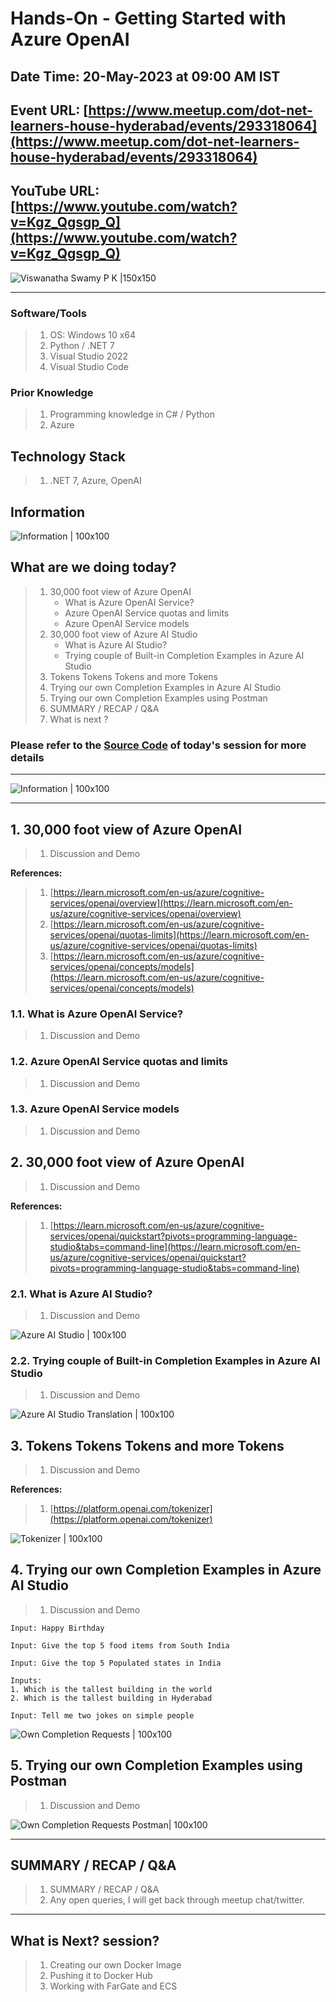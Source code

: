 # Hands-On - Getting Started with Azure OpenAI

## Date Time: 20-May-2023 at 09:00 AM IST

## Event URL: [https://www.meetup.com/dot-net-learners-house-hyderabad/events/293318064](https://www.meetup.com/dot-net-learners-house-hyderabad/events/293318064)

## YouTube URL: [https://www.youtube.com/watch?v=Kgz_Qgsgp_Q](https://www.youtube.com/watch?v=Kgz_Qgsgp_Q)

![Viswanatha Swamy P K |150x150](./Documentation/Images/ViswanathaSwamyPK.PNG)

---

### Software/Tools

> 1. OS: Windows 10 x64
> 1. Python / .NET 7
> 1. Visual Studio 2022
> 1. Visual Studio Code

### Prior Knowledge

> 1. Programming knowledge in C# / Python
> 1. Azure

## Technology Stack

> 1. .NET 7, Azure, OpenAI

## Information

![Information | 100x100](./Documentation/Images/Information.PNG)

## What are we doing today?

> 1. 30,000 foot view of Azure OpenAI
>    - What is Azure OpenAI Service?
>    - Azure OpenAI Service quotas and limits
>    - Azure OpenAI Service models
> 1. 30,000 foot view of Azure AI Studio
>    - What is Azure AI Studio?
>    - Trying couple of Built-in Completion Examples in Azure AI Studio
> 1. Tokens Tokens Tokens and more Tokens
> 1. Trying our own Completion Examples in Azure AI Studio
> 1. Trying our own Completion Examples using Postman
> 1. SUMMARY / RECAP / Q&A
> 1. What is next ?

### Please refer to the [**Source Code**](https://github.com/vishipayyallore/speaker-series-2023/tree/main/AzureOpenAI) of today's session for more details

---

![Information | 100x100](./Documentation/Images/SeatBelt.PNG)

---

## 1. 30,000 foot view of Azure OpenAI

> 1. Discussion and Demo

**References:**

> 1. [https://learn.microsoft.com/en-us/azure/cognitive-services/openai/overview](https://learn.microsoft.com/en-us/azure/cognitive-services/openai/overview)
> 1. [https://learn.microsoft.com/en-us/azure/cognitive-services/openai/quotas-limits](https://learn.microsoft.com/en-us/azure/cognitive-services/openai/quotas-limits)
> 1. [https://learn.microsoft.com/en-us/azure/cognitive-services/openai/concepts/models](https://learn.microsoft.com/en-us/azure/cognitive-services/openai/concepts/models)

### 1.1. What is Azure OpenAI Service?

> 1. Discussion and Demo

### 1.2. Azure OpenAI Service quotas and limits

> 1. Discussion and Demo

### 1.3. Azure OpenAI Service models

> 1. Discussion and Demo

## 2. 30,000 foot view of Azure OpenAI

> 1. Discussion and Demo

**References:**

> 1. [https://learn.microsoft.com/en-us/azure/cognitive-services/openai/quickstart?pivots=programming-language-studio&tabs=command-line](https://learn.microsoft.com/en-us/azure/cognitive-services/openai/quickstart?pivots=programming-language-studio&tabs=command-line)

### 2.1. What is Azure AI Studio?

> 1. Discussion and Demo

![Azure AI Studio | 100x100](./Documentation/Images/AzureAIStudio.PNG)

### 2.2. Trying couple of Built-in Completion Examples in Azure AI Studio

> 1. Discussion and Demo

![Azure AI Studio Translation | 100x100](./Documentation/Images/AzureAIStudio_Translation.PNG)

## 3. Tokens Tokens Tokens and more Tokens

> 1. Discussion and Demo

**References:**

> 1. [https://platform.openai.com/tokenizer](https://platform.openai.com/tokenizer)

![Tokenizer | 100x100](./Documentation/Images/Tokenizer.PNG)

## 4. Trying our own Completion Examples in Azure AI Studio

> 1. Discussion and Demo

```text
Input: Happy Birthday

Input: Give the top 5 food items from South India

Input: Give the top 5 Populated states in India

Inputs: 
1. Which is the tallest building in the world 
2. Which is the tallest building in Hyderabad

Input: Tell me two jokes on simple people
```

![Own Completion Requests | 100x100](./Documentation/Images/OwnCompletionRequest.PNG)

## 5. Trying our own Completion Examples using Postman

> 1. Discussion and Demo

![Own Completion Requests Postman| 100x100](./Documentation/Images/OwnCompletionRequest_Postman.PNG)

---

## SUMMARY / RECAP / Q&A

> 1. SUMMARY / RECAP / Q&A
> 2. Any open queries, I will get back through meetup chat/twitter.

---

## What is Next? session?

> 1. Creating our own Docker Image
> 1. Pushing it to Docker Hub
> 1. Working with FarGate and ECS

